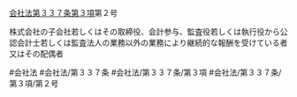 [会社法第３３７条第３項](会社法＿＿＿＿第３３７条第３項)第２号

株式会社の子会社若しくはその取締役、会計参与、監査役若しくは執行役から公認会計士若しくは監査法人の業務以外の業務により継続的な報酬を受けている者又はその配偶者


#会社法
#会社法/第３３７条
#会社法/第３３７条/第３項
#会社法/第３３７条/第３項/第２号
